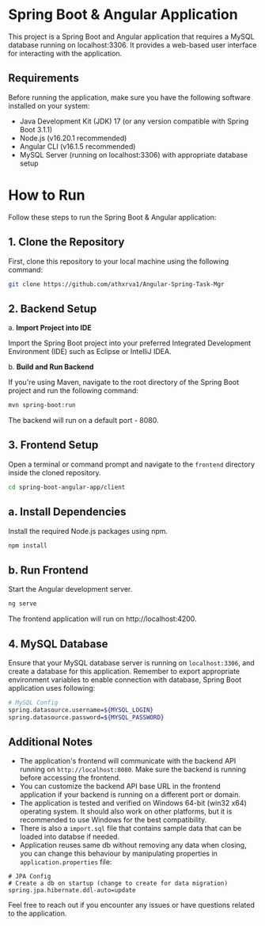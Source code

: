 # Spring Boot & Angular Application

This project is a Spring Boot and Angular application that requires a MySQL database running on localhost:3306. It provides a web-based user interface for interacting with the application.

## Requirements

Before running the application, make sure you have the following software installed on your system:

- Java Development Kit (JDK) 17 (or any version compatible with Spring Boot 3.1.1)
- Node.js (v16.20.1 recommended)
- Angular CLI (v16.1.5 recommended)
- MySQL Server (running on localhost:3306) with appropriate database setup

# How to Run

Follow these steps to run the Spring Boot & Angular application:

## 1. **Clone the Repository**

First, clone this repository to your local machine using the following command:
```bash
git clone https://github.com/athxrva1/Angular-Spring-Task-Mgr
```

## 2. **Backend Setup**

a. **Import Project into IDE**

Import the Spring Boot project into your preferred Integrated Development Environment (IDE) such as Eclipse or IntelliJ IDEA.

b. **Build and Run Backend**

If you're using Maven, navigate to the root directory of the Spring Boot project and run the following command:

```bash
mvn spring-boot:run
```


The backend will run on a default port - 8080.

## 3. **Frontend Setup**

Open a terminal or command prompt and navigate to the `frontend` directory inside the cloned repository.

```bash
cd spring-boot-angular-app/client
```

## a. **Install Dependencies**

Install the required Node.js packages using npm.

```bash
npm install
```

## b. **Run Frontend**

Start the Angular development server.
```bash
ng serve
```

The frontend application will run on http://localhost:4200.

## 4. **MySQL Database**

Ensure that your MySQL database server is running on `localhost:3306`, and create a database for this application. Remember to export appropriate environment variables to enable connection with database, Spring Boot application uses following:
```bash
# MySQL Config
spring.datasource.username=${MYSQL_LOGIN}
spring.datasource.password=${MYSQL_PASSWORD}
```


## Additional Notes

- The application's frontend will communicate with the backend API running on `http://localhost:8080`. Make sure the backend is running before accessing the frontend.
- You can customize the backend API base URL in the frontend application if your backend is running on a different port or domain.
- The application is tested and verified on Windows 64-bit (win32 x64) operating system. It should also work on other platforms, but it is recommended to use Windows for the best compatibility.
- There is also a `import.sql` file that contains sample data that can be loaded into databse if needed.
- Application reuses same db without removing any data when closing, you can change this behaviour by manipulating properties in `application.properties` file:
```
# JPA Config
# Create a db on startup (change to create for data migration)
spring.jpa.hibernate.ddl-auto=update
```

Feel free to reach out if you encounter any issues or have questions related to the application.
